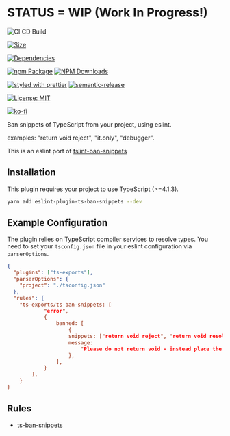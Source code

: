 # STATUS = WIP (Work In Progress!)

![CI CD Build](https://github.com/mrseanryan/eslint-plugin-ts-ban-snippets/actions/workflows/node.js.yml/badge.svg)

[![Size](https://packagephobia.now.sh/badge?p=eslint-plugin-ts-ban-snippets)](https://packagephobia.now.sh/result?p=eslint-plugin-ts-ban-snippets)

[![Dependencies](https://david-dm.org/mrseanryan/eslint-plugin-ts-ban-snippets.svg)](https://david-dm.org/mrseanryan/eslint-plugin-ts-ban-snippets)

[![npm Package](https://img.shields.io/npm/v/eslint-plugin-ts-ban-snippets.svg?style=flat-square)](https://www.npmjs.org/package/eslint-plugin-ts-ban-snippets)
[![NPM Downloads](https://img.shields.io/npm/dm/eslint-plugin-ts-ban-snippets.svg)](https://npmjs.org/package/eslint-plugin-ts-ban-snippets)

[![styled with prettier](https://img.shields.io/badge/styled_with-prettier-ff69b4.svg)](https://github.com/prettier/prettier)
[![semantic-release](https://img.shields.io/badge/%20%20%F0%9F%93%A6%F0%9F%9A%80-semantic--release-e10079.svg)](https://github.com/semantic-release/semantic-release)

[![License: MIT](https://img.shields.io/badge/License-MIT-yellow.svg)](https://opensource.org/licenses/MIT)

[![ko-fi](https://ko-fi.com/img/githubbutton_sm.svg)](https://ko-fi.com/K3K73ALBJ)

Ban snippets of TypeScript from your project, using eslint.

examples: "return void reject", "it.only", "debugger".

This is an eslint port of [tslint-ban-snippets](https://github.com/mrseanryan/tslint-ban-snippets)

## Installation

This plugin requires your project to use TypeScript (>=4.1.3).

```sh
yarn add eslint-plugin-ts-ban-snippets --dev
```

## Example Configuration

The plugin relies on TypeScript compiler services to resolve types.
You need to set your `tsconfig.json` file in your eslint configuration via `parserOptions`.

```json
{
  "plugins": ["ts-exports"],
  "parserOptions": {
    "project": "./tsconfig.json"
  },
  "rules": {
    "ts-exports/ts-ban-snippets: [
            "error",
            {
                banned: [
                    {
                    snippets: ["return void reject", "return void resolve"],
                    message:
                        "Please do not return void - instead place the return statement on the following line.",
                    },
                ],
            }
        ],
    }
}
```

## Rules

- [ts-ban-snippets](./docs/ts-ban-snippets.md)
